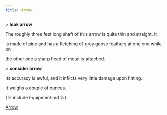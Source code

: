 ```yaml
---
title: Arrow
---
```


\> **look arrow**

The roughly three feet long shaft of this arrow is quite thin and
straight. It

is made of pine and has a fletching of grey goose feathers at one end
while on

the other one a sharp head of metal is attached.

\> **consider arrow**

Its accuracy is awful, and it inflicts very little damage upon hitting.

It weighs a couple of ounces.

{% include Equipment.md %}

[Arrow](Category:_Ammunition "wikilink")